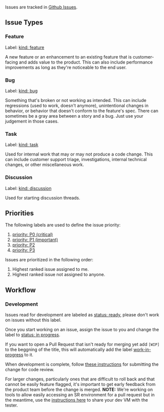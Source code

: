 Issues are tracked in [Github Issues](https://github.com/springboardretail/springboard-retail/issues).

## Issue Types

### Feature

Label: [kind: feature](https://github.com/springboardretail/springboard-retail/labels/kind%3A%20feature)

A new feature or an enhancement to an existing feature that is customer-facing and adds value to the product. This can also include performance improvements as long as they're noticeable to the end user.

### Bug

Label: [kind: bug](https://github.com/springboardretail/springboard-retail/labels/kind%3A%20bug)

Something that's broken or not working as intended. This can include regressions (used to work, doesn't anymore), unintentional changes in behavior, or behavior that doesn't conform to the feature's spec. There can sometimes be a gray area between a story and a bug. Just use your judgement in those cases.

### Task

Label: [kind: task](https://github.com/springboardretail/springboard-retail/labels/kind%3A%20task)

Used for internal work that may or may not produce a code change. This can include customer support triage, investigations, internal technical changes, or other miscellaneous work.

### Discussion

Label: [kind: discussion](https://github.com/springboardretail/springboard-retail/labels/kind%3A%20discussion)

Used for starting discussion threads.

## Priorities

The following labels are used to define the issue priority:

1. [priority: P0 (critical)](https://github.com/springboardretail/springboard-retail/labels/priority%3A%20P0%20%28critical%29)
2. [priority: P1 (important)](https://github.com/springboardretail/springboard-retail/labels/priority%3A%20P1%20%28important%29)
3. [priority: P2](https://github.com/springboardretail/springboard-retail/labels/priority%3A%20P2)
4. [priority: P3](https://github.com/springboardretail/springboard-retail/labels/priority%3A%20P3)

Issues are prioritized in the following order:

1. Highest ranked issue assigned to me.
2. Highest ranked issue not assigned to anyone.

## Workflow

### Development

Issues read for development are labeled as [status: ready](https://github.com/springboardretail/springboard-retail/labels/status%3A%20ready), please don't work on issues without this label.

Once you start working on an issue, assign the issue to you and change the label to [status: in progress](https://github.com/springboardretail/springboard-retail/labels/status%3A%20in%20progress).

If you want to open a Pull Request that isn't ready for merging yet add `[WIP]` to the beggning of the title, this will automatically add the label [work-in-progress](https://github.com/springboardretail/springboard-retail/pulls?q=is%3Apr+is%3Aopen+label%3Awork-in-progress) to it.

When development is complete, follow [these instructions](Code-Review.md) for submitting the change for code review.

For larger changes, particularly ones that are difficult to roll back and that cannot be easily feature flagged, it's important to get early feedback from the product team before the change is merged. **NOTE:** We're working on tools to allow easily accessing an SR environment for a pull request but in the meantime, use the [instructions here](Publicly-sharing-your-dev-VM.md) to share your dev VM with the tester.
